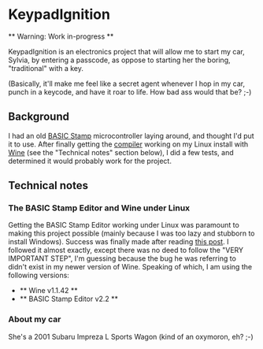 # KeypadIgnition #

** Warning: Work in-progress **

KeypadIgnition is an electronics project that will allow me to start my car, Sylvia, by entering a passcode, as oppose to starting her the boring, "traditional" with a key. 

(Basically, it'll make me feel like a secret agent whenever I hop in my car, punch in a keycode, and have it roar to life. How bad ass would that be? ;-)

## Background

I had an old [BASIC Stamp](http://en.wikipedia.org/wiki/BASIC_Stamp) microcontroller laying around, and thought I'd put it to use. After finally getting the [compiler](http://www.parallax.com/tabid/441/Default.aspx) working on my Linux install with [Wine](http://www.winehq.org/) (see the "Technical notes" section below), I did a few tests, and determined it would probably work for the project.

## Technical notes ##

### The BASIC Stamp Editor and Wine under Linux ###

Getting the BASIC Stamp Editor working under Linux was paramount to making this project possible (mainly because I was too lazy and stubborn to install Windows). Success was finally made after reading [this post](http://ubuntuforums.org/showthread.php?t=1523814). I followed it almost exactly, except there was no deed to follow the "VERY IMPORTANT STEP", I'm guessing because the bug he was referring to didn't exist in my newer version of Wine. Speaking of which, I am using the following versions:
 - ** Wine v1.1.42 **
 - ** BASIC Stamp Editor v2.2 **

 ### About my car ###

 She's a 2001 Subaru Impreza L Sports Wagon (kind of an oxymoron, eh? ;-)

